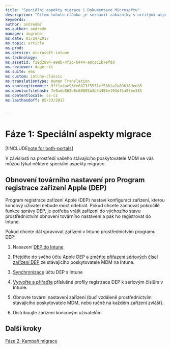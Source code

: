 ```yaml
---
title: "Speciální aspekty migrace | Dokumentace Microsoftu"
description: "Cílem tohoto článku je seznámit zákazníky s určitými aspekty migrace, na které je potřeba pamatovat před zahájením kampaně migrace."
keywords: 
author: andredm7
ms.author: andredm
manager: angrobe
ms.date: 03/24/2017
ms.topic: article
ms.prod: 
ms.service: microsoft-intune
ms.technology: 
ms.assetid: f29d2894-e98b-4f2c-b444-a8ccc1b7efdd
ms.reviewer: dagerrit
ms.suite: ems
ms.custom: intune-classic
ms.translationtype: Human Translation
ms.sourcegitcommit: 9ff1adae93fe6873f5551cf58b1a2e89638dee85
ms.openlocfilehash: 7e0adb862d8c60805b3b34406e193df5a93be381
ms.contentlocale: cs-cz
ms.lasthandoff: 05/23/2017


---
```


# <a name="phase-1-special-migration-considerations"></a>Fáze 1: Speciální aspekty migrace

[!INCLUDE[note for both-portals](../includes/note-for-both-portals.md)]

V závislosti na prostředí vašeho stávajícího poskytovatele MDM se vás můžou týkat některé speciální aspekty migrace.

## <a name="factory-reset-for-apples-device-enrollment-program-dep"></a>Obnovení továrního nastavení pro Program registrace zařízení Apple (DEP)

Program registrace zařízení Apple (DEP) nastaví konfiguraci zařízení, kterou koncový uživatel nebude moct odebrat. Pokud chcete zachovat pokročilé funkce správy DEP, je potřeba vrátit zařízení do výchozího stavu prostřednictvím obnovení továrního nastavení a pak ho registrovat do Intune.

Pokud chcete dál spravovat zařízení v Intune prostřednictvím programu DEP:

1.  Nasazení [DEP do Intune](/intune-classic/deploy-use/ios-device-enrollment-program-in-microsoft-intune)

2.  Přejděte do svého účtu Apple DEP a [změňte přiřazení sériových čísel zařízení DEP](https://help.apple.com/deployment/business/#/tesf9562af26) ze stávajícího poskytovatele MDM na Intune.

3.  [Synchronizace](/intune-classic/deploy-use/ios-device-enrollment-program-in-microsoft-intune) účtu DEP s Intune

4.  [Vytvořte a přiřaďte](/intune-classic/deploy-use/ios-device-enrollment-program-in-microsoft-intune) příslušné profily registrace DEP k sériovým číslům v Intune.

5.  Obnovte tovární nastavení zařízení (buď vzdáleně prostřednictvím stávajícího poskytovatele MDM, nebo ručně na každém zařízení zvlášť).

6.  Distribuujte zařízení koncovým uživatelům.

## <a name="next-steps"></a>Další kroky 

[Fáze 2: Kampaň migrace](/intune-classic/plan-design/migration-phase2-migration-campaign)

